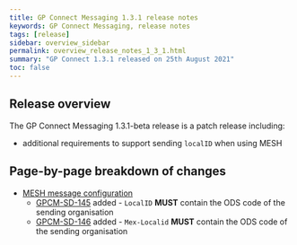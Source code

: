 ```yaml
---
title: GP Connect Messaging 1.3.1 release notes
keywords: GP Connect Messaging, release notes
tags: [release]
sidebar: overview_sidebar
permalink: overview_release_notes_1_3_1.html
summary: "GP Connect 1.3.1 released on 25th August 2021"
toc: false
---
```


## Release overview ##

The GP Connect Messaging 1.3.1-beta release is a patch release including:
- additional requirements to support sending `localID` when using MESH


## Page-by-page breakdown of changes ##

- [MESH message configuration](senddocument_fedcon_mesh.html)
  - [GPCM-SD-145](senddocument_fedcon_mesh.html#GPCM-SD-145) added - `LocalID` **MUST** contain the ODS code of the sending organisation
  - [GPCM-SD-146](senddocument_fedcon_mesh.html#GPCM-SD-146) added - `Mex-Localid` **MUST** contain the ODS code of the sending organisation